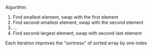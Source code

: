 Algorithm: 
1. Find smallest element, swap with the first element
2. Find second-smallest element, swap with the second element
3. ...
4. Find second-largest element, swap with second-last element

Each iteration improves the "sortness" of sorted array by one index
